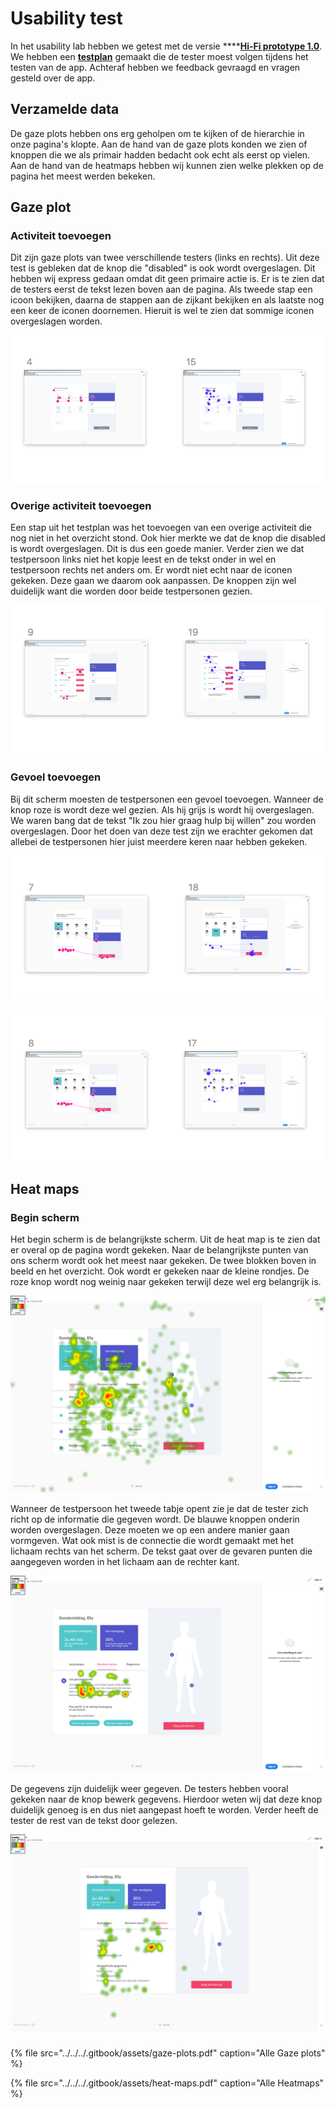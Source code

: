 # Usability test

In het usability lab hebben we getest met de versie ****[**Hi-Fi prototype 1.0**](../). We hebben een [**testplan**](testplan.md) gemaakt die de tester moest volgen tijdens het testen van de app. Achteraf hebben we feedback gevraagd en vragen gesteld over de app. 

## Verzamelde data

De gaze plots hebben ons erg geholpen om te kijken of de hierarchie in onze pagina's klopte. Aan de hand van de gaze plots konden we zien of knoppen die we als primair hadden bedacht ook echt als eerst op vielen. Aan de hand van de heatmaps hebben wij kunnen zien welke plekken op de pagina het meest werden bekeken.

## Gaze plot

### Activiteit toevoegen

Dit zijn gaze plots van twee verschillende testers \(links en rechts\). Uit deze test is gebleken dat de knop die "disabled" is ook wordt overgeslagen. Dit hebben wij express gedaan omdat dit geen primaire actie is. Er is te zien dat de testers eerst de tekst lezen boven aan de pagina. Als tweede stap een icoon bekijken, daarna de stappen aan de zijkant bekijken en als laatste nog een keer de iconen doornemen. Hieruit is wel te zien dat sommige iconen overgeslagen worden.

![](../../../.gitbook/assets/schermafbeelding-2019-01-18-om-11.33.31.png)

### Overige activiteit toevoegen

Een stap uit het testplan was het toevoegen van een overige activiteit die nog niet in het overzicht stond. Ook hier merkte we dat de knop die disabled is wordt overgeslagen. Dit is dus een goede manier. Verder zien we dat testpersoon links niet het kopje leest en de tekst onder in wel en testpersoon rechts net anders om. Er wordt niet echt naar de iconen gekeken. Deze gaan we daarom ook aanpassen. De knoppen zijn wel duidelijk want die worden door beide testpersonen gezien.

![](../../../.gitbook/assets/schermafbeelding-2019-01-18-om-11.33.41.png)

### Gevoel toevoegen

Bij dit scherm moesten de testpersonen een gevoel toevoegen. Wanneer de knop roze is wordt deze wel gezien. Als hij grijs is wordt hij overgeslagen. We waren bang dat de tekst "Ik zou hier graag hulp bij willen" zou worden overgeslagen. Door het doen van deze test zijn we erachter gekomen dat allebei de testpersonen hier juist meerdere keren naar hebben gekeken.

![](../../../.gitbook/assets/schermafbeelding-2019-01-18-om-11.33.36.png)

![](../../../.gitbook/assets/schermafbeelding-2019-01-18-om-11.50.00.png)

## Heat maps

### Begin scherm

Het begin scherm is de belangrijkste scherm. Uit de heat map is te zien dat er overal op de pagina wordt gekeken. Naar de belangrijkste punten van ons scherm wordt ook het meest naar gekeken. De twee blokken boven in beeld en het overzicht. Ook wordt er gekeken naar de kleine rondjes. De roze knop wordt nog weinig naar gekeken terwijl deze wel erg belangrijk is.

![](../../../.gitbook/assets/22.png)

Wanneer de testpersoon het tweede tabje opent zie je dat de tester zich richt op de informatie die gegeven wordt. De blauwe knoppen onderin worden overgeslagen. Deze moeten we op een andere manier gaan vormgeven. Wat ook mist is de connectie die wordt gemaakt met het lichaam rechts van het scherm. De tekst gaat over de gevaren punten die aangegeven worden in het lichaam aan de rechter kant.

![](../../../.gitbook/assets/34.png)

De gegevens zijn duidelijk weer gegeven. De testers hebben vooral gekeken naar de knop bewerk gegevens. Hierdoor weten wij dat deze knop duidelijk genoeg is en dus niet aangepast hoeft te worden. Verder heeft de tester de rest van de tekst door gelezen.

![](../../../.gitbook/assets/25.png)

### 

{% file src="../../../.gitbook/assets/gaze-plots.pdf" caption="Alle Gaze plots" %}

{% file src="../../../.gitbook/assets/heat-maps.pdf" caption="Alle Heatmaps" %}

